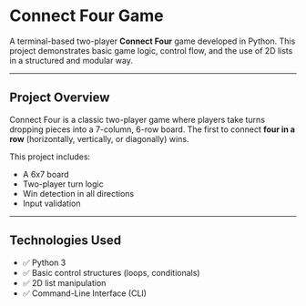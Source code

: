 # Connect Four Game

A terminal-based two-player **Connect Four** game developed in Python. 
This project demonstrates basic game logic, control flow, and the use of 2D lists in a structured and modular way.

---

## Project Overview

Connect Four is a classic two-player game where players take turns dropping pieces into a 7-column, 6-row board. The first to connect **four in a row** (horizontally, vertically, or diagonally) wins.

This project includes:
- A 6x7 board
- Two-player turn logic
- Win detection in all directions
- Input validation

---

## Technologies Used

- ✅ Python 3
- ✅ Basic control structures (loops, conditionals)
- ✅ 2D list manipulation
- ✅ Command-Line Interface (CLI)





